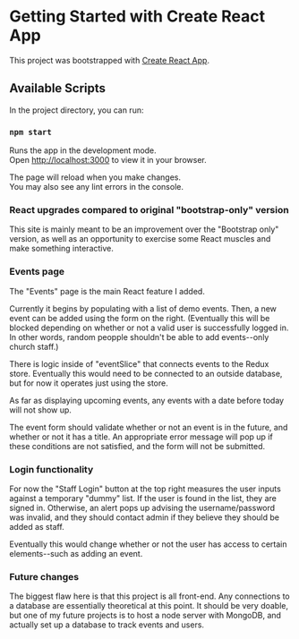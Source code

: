 # Getting Started with Create React App

This project was bootstrapped with [Create React App](https://github.com/facebook/create-react-app).

## Available Scripts

In the project directory, you can run:

### `npm start`

Runs the app in the development mode.\
Open [http://localhost:3000](http://localhost:3000) to view it in your browser.

The page will reload when you make changes.\
You may also see any lint errors in the console.

### React upgrades compared to original "bootstrap-only" version

This site is mainly meant to be an improvement over the "Bootstrap only" version, as well as an opportunity to exercise some React muscles and make something interactive.

### Events page

The "Events" page is the main React feature I added.

Currently it begins by populating with a list of demo events. Then, a new event can be added using the form on the right. (Eventually this will be blocked depending on whether or not a valid user is successfully logged in. In other words, random peopple shouldn't be able to add events--only church staff.)

There is logic inside of "eventSlice" that connects events to the Redux store. Eventually this would need to be connected to an outside database, but for now it operates just using the store.

As far as displaying upcoming events, any events with a date before today will not show up.

The event form should validate whether or not an event is in the future, and whether or not it has a title. An appropriate error message will pop up if these conditions are not satisfied, and the form will not be submitted.

### Login functionality

For now the "Staff Login" button at the top right measures the user inputs against a temporary "dummy" list. If the user is found in the list, they are signed in. Otherwise, an alert pops up advising the username/password was invalid, and they should contact admin if they believe they should be added as staff.

Eventually this would change whether or not the user has access to certain elements--such as adding an event.

### Future changes

The biggest flaw here is that this project is all front-end. Any connections to a database are essentially theoretical at this point. It should be very doable, but one of my future projects is to host a node server with MongoDB, and actually set up a database to track events and users.